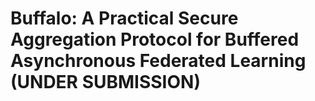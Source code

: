 # Buffalo: A Practical Secure Aggregation Protocol for Buffered Asynchronous Federated Learning (UNDER SUBMISSION)
